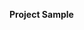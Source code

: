 **Project Sample**

[comment]: <> ([![Build status]&#40;https://ci.appveyor.com/api/projects/status/mtx5799lpmab2adu?svg=true&#41;]&#40;https://ci.appveyor.com/project/aov4in/appveyor&#41;)